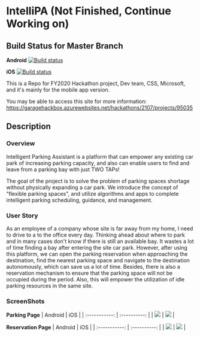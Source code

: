 # IntelliPA (Not Finished, Continue Working on)
## Build Status for Master Branch
**Android** [![Build status](https://build.appcenter.ms/v0.1/apps/caaa7220-5ff2-45f9-a59b-dadcd86006c5/branches/master/badge)](https://appcenter.ms) 

**iOS** [![Build status](https://build.appcenter.ms/v0.1/apps/51535e36-1eda-4f07-8eb5-bd6564a4f80b/branches/master/badge)](https://appcenter.ms)

This is a Repo for FY2020 Hackathon project, Dev team, CSS, Microsoft, and it's mainly for the mobile app version.

You may be able to access this site for more information:
https://garagehackbox.azurewebsites.net/hackathons/2107/projects/95035

## Description
### Overview
Intelligent Parking Assistant is a platform that can empower any existing car park of increasing parking capacity, and also can enable users to find and leave from a parking bay with just TWO TAPs!

The goal of the project is to solve the problem of parking spaces shortage without physically expanding a car park. We introduce the concept of "flexible parking spaces", and utilize algorithms and apps to complete intelligent parking scheduling, guidance, and management.

### User Story
As an employee of a company whose site is far away from my home, I need to drive to a to the office every day. Thinking ahead about where to park and in many cases don't know if there is still an available bay. It wastes a lot of time finding a bay after entering the site car park. However, after using this platform, we can open the parking reservation when approaching the destination, find the nearest parking space and navigate to the destination autonomously, which can save us a lot of time. Besides, there is also a reservation mechanism to ensure that the parking space will not be occupied during the period. Also, this will empower the utilization of idle parking resources in the same site.

### ScreenShots
**Parking Page**
|  Android  | iOS     |
| :-----------: | :----------: |
|  ![](https://github.com/Zikun-Huang/IntelliPA/blob/dev/ScreenShots/parkSS_Android_demo.png) | ![](https://github.com/Zikun-Huang/IntelliPA/blob/dev/ScreenShots/parkSS_iOS_demo.png) |

**Reservation Page**
|  Android  | iOS   |
| :-----------: | :----------: |
|  ![](https://github.com/Zikun-Huang/IntelliPA/blob/dev/ScreenShots/reservationSS_Android_demo.png) | ![](https://github.com/Zikun-Huang/IntelliPA/blob/dev/ScreenShots/reservationSS_iOS_demo.png) |
